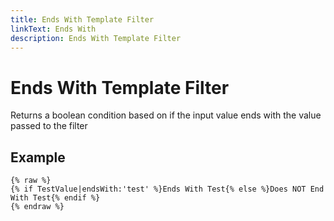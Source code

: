 ```yaml
---
title: Ends With Template Filter
linkText: Ends With
description: Ends With Template Filter
---
```


# Ends With Template Filter

Returns a boolean condition based on if the input value ends with the value passed to the filter

## Example

```text
{% raw %}
{% if TestValue|endsWith:'test' %}Ends With Test{% else %}Does NOT End With Test{% endif %}
{% endraw %}
```
